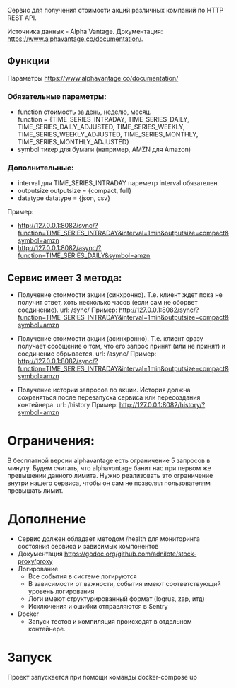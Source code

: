 Сервис для получения стоимости акций различных компаний по HTTP REST API.

Источника данных - Alpha Vantage.
Документация: https://www.alphavantage.co/documentation/.

## Функции
Параметры https://www.alphavantage.co/documentation/

### Обязательные параметры:
- function
    стоимость за день, неделю, месяц.  
    function = {TIME_SERIES_INTRADAY, TIME_SERIES_DAILY, TIME_SERIES_DAILY_ADJUSTED, TIME_SERIES_WEEKLY, TIME_SERIES_WEEKLY_ADJUSTED, TIME_SERIES_MONTHLY, TIME_SERIES_MONTHLY_ADJUSTED}
- symbol
    тикер для бумаги (например, AMZN для Amazon)

### Дополнительные:
- interval
    для TIME_SERIES_INTRADAY пареметр interval обязателен
- outputsize
    outputsize = {compact, full}
- datatype
    datatype = {json, csv}

Пример:
- http://127.0.0.1:8082/sync/?function=TIME_SERIES_INTRADAY&interval=1min&outputsize=compact&symbol=amzn
- http://127.0.0.1:8082/async/?function=TIME_SERIES_DAILY&symbol=amzn


## Сервис имеет 3 метода:
- Получение стоимости акции (синхронно). Т.е. клиент ждет пока не получит ответ, хоть несколько часов (если сам не оборвет соединение).
    url: /sync/
    Пример: http://127.0.0.1:8082/sync/?function=TIME_SERIES_INTRADAY&interval=1min&outputsize=compact&symbol=amzn

- Получение стоимости акции (асинхронно). Т.е. клиент сразу получает сообщение о том, что его запрос принят (или не принят) и соединение обрывается.
    url: /async/
    Пример: http://127.0.0.1:8082/sync/?function=TIME_SERIES_INTRADAY&interval=1min&outputsize=compact&symbol=amzn

- Получение истории запросов по акции. История должна сохраняться после перезапуска сервиса или пересоздания контейнера.
    url: /history
    Пример: http://127.0.0.1:8082/history/?symbol=amzn

# Ограничения:
В бесплатной версии alphavantage есть ограничение 5 запросов в минуту.
Будем считать, что alphavontage банит нас при первом же превышении данного лимита.
Нужно реализовать это ограничение внутри нашего сервиса, чтобы он сам не позволял пользователям превышать лимит.

# Дополнение

- Сервис должен обладает методом /health для мониторинга состояния сервиса и зависимых компонентов
- Документация
    https://godoc.org/github.com/adnilote/stock-proxy/proxy
- Логирование
    * Все события в системе логируются
    * В зависимости от важности, события имеют соответствующий уровень логирования
    * Логи имеют структурированный формат (logrus, zap, итд)
    * Исключения и ошибки отправляются в Sentry
- Docker
    * Запуск тестов и компиляция происходят в отдельном контейнере.

# Запуск
Проект запускается при помощи команды docker-compose up